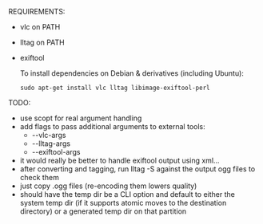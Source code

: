 REQUIREMENTS:
* vlc on PATH
* lltag on PATH
* exiftool

    To install dependencies on Debian & derivatives (including Ubuntu):

    ```sudo apt-get install vlc lltag libimage-exiftool-perl```


TODO:
* use scopt for real argument handling
* add flags to pass additional arguments to external tools:
  * --vlc-args
  * --lltag-args
  * --exiftool-args
* it would really be better to handle exiftool output using xml...
* after converting and tagging, run lltag -S against the output ogg files to check them
* just copy .ogg files (re-encoding them lowers quality)
* should have the temp dir be a CLI option and default to either the system temp dir (if it supports atomic moves to the destination directory) or a generated temp dir on that partition
